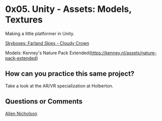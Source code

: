# 0x05. Unity - Assets: Models, Textures

Making a little platformer in Unity.

[Skyboxes: Farland Skies - Cloudy Crown](https://assetstore.unity.com/packages/2d/textures-materials/sky/farland-skies-cloudy-crown-60004)

Models: Kenney's Nature Pack Extended(https://kenney.nl/assets/nature-pack-extended)

## How can you practice this same project?

Take a look at the AR/VR specialization at Holberton.

## Questions or Comments

[Allen Nicholson](https://github.com/ranicholson)

